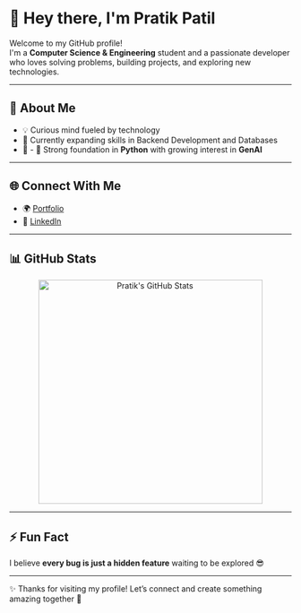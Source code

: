 # 👋 Hey there, I'm Pratik Patil  

Welcome to my GitHub profile!  
I'm a **Computer Science & Engineering** student and a passionate developer who loves solving problems, building projects, and exploring new technologies.  

---

## 🚀 About Me  

- 💡 Curious mind fueled by technology 
- 🌱 Currently expanding skills in Backend Development and Databases
- 🔧 - 🔧 Strong foundation in **Python** with growing interest in **GenAI**  

---

## 🌐 Connect With Me  

- 🌍 [Portfolio](https://pratikpatil07.netlify.app/)  
- 💼 [LinkedIn](https://www.linkedin.com/in/pratik-patil-6a3196258/)  

---

## 📊 GitHub Stats  

<div align="center">

  <img src="https://github-readme-stats.vercel.app/api?username=Pratik02-07&show_icons=true&theme=dark" alt="Pratik's GitHub Stats" width="400"/>  

</div>  

---

## ⚡ Fun Fact 

I believe **every bug is just a hidden feature** waiting to be explored 😎

---

✨ Thanks for visiting my profile! Let’s connect and create something amazing together 🚀  
